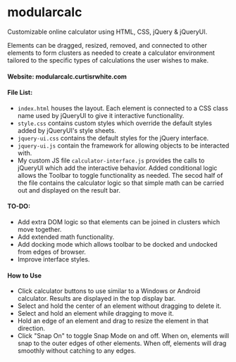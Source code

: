 # modularcalc
Customizable online calculator using HTML, CSS, jQuery &amp; jQueryUI.

Elements can be dragged, resized, removed, and connected to other elements to form clusters as needed to create a calculator environment tailored to the specific types of calculations the user wishes to make.

#### Website: modularcalc.curtisrwhite.com

#### File List:
- `index.html` houses the layout. Each element is connected to a CSS class name used by jQueryUI to give it interactive functionality.
- `style.css` contains custom styles which override the default styles added by jQueryUI's style sheets.
- `jquery-ui.css` contains the default styles for the jQuery interface.
- `jquery-ui.js` contain the framework for allowing objects to be interacted with. 
- My custom JS file `calculator-interface.js` provides the calls to jQueryUI which add the interactive behavior. Added conditional logic allows the Toolbar to toggle functionality as needed. The secod half of the file contains the calculator logic so that simple math can be carried out and displayed on the result bar.

#### TO-DO:
- Add extra DOM logic so that elements can be joined in clusters which move together.
- Add extended math functionality.
- Add docking mode which allows toolbar to be docked and undocked from edges of browser.
- Improve interface styles.

#### How to Use
- Click calculator buttons to use similar to a Windows or Android calculator. Results are displayed in the top display bar.
- Select and hold the center of an element without dragging to delete it.
- Select and hold an element while dragging to move it.
- Hold an edge of an element and drag to resize the element in that direction.
- Click "Snap On" to toggle Snap Mode on and off. When on, elements will snap to the outer edges of other elements. When off, elements will drag smoothly without catching to any edges.
